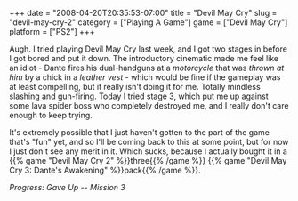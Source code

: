 +++
date = "2008-04-20T20:35:53-07:00"
title = "Devil May Cry"
slug = "devil-may-cry-2"
category = ["Playing A Game"]
game = ["Devil May Cry"]
platform = ["PS2"]
+++

Augh.  I tried playing Devil May Cry last week, and I got two stages in before I got bored and put it down.  The introductory cinematic made me feel like an idiot - Dante fires his dual-handguns at a <i>motorcycle</i> that was <i>thrown at him</i> by a chick in a <i>leather vest</i> - which would be fine if the gameplay was at least compelling, but it really isn't doing it for me.  Totally mindless slashing and gun-firing.  Today I tried stage 3, which put me up against some lava spider boss who completely destroyed me, and I really don't care enough to keep trying.

It's extremely possible that I just haven't gotten to the part of the game that's "fun" yet, and so I'll be coming back to this at some point, but for now I just don't see any merit in it.  Which sucks, because I actually bought it in a {{% game "Devil May Cry 2" %}}three{{% /game %}} {{% game "Devil May Cry 3: Dante's Awakening" %}}pack{{% /game %}}.

<i>Progress: Gave Up -- Mission 3</i>